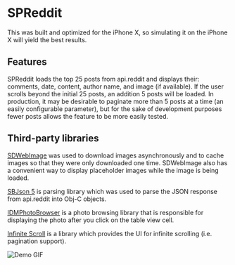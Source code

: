 # SPReddit

This was built and optimized for the iPhone X, so simulating it on the iPhone X will yield the best results. 

## Features

SPReddit loads the top 25 posts from api.reddit and displays their: comments, date, content, author name, and image (if available). If the user scrolls beyond the initial 25 posts, an addition 5 posts will be loaded. In production, it may be desirable to paginate more than 5 posts at a time (an easily configurable parameter), but for the sake of development purposes fewer posts allows the feature to be more easily tested.

## Third-party libraries

[SDWebImage](https://github.com/rs/SDWebImage) was used to download images asynchronously and to cache images so that they were only downloaded one time. SDWebImage also has a convenient way to display placeholder images while the image is being loaded.

[SBJson 5](https://github.com/stig/json-framework) is parsing library which was used to parse the JSON response from api.reddit into Obj-C objects.

[IDMPhotoBrowser](https://github.com/thiagoperes/IDMPhotoBrowser) is a photo browsing library that is responsible for displaying the photo after you click on the table view cell.

[Infinite Scroll](https://github.com/pronebird/UIScrollView-InfiniteScroll) is a library which provides the UI for infinite scrolling (i.e. pagination support).


![Demo GIF](reddit_vid.gif)

